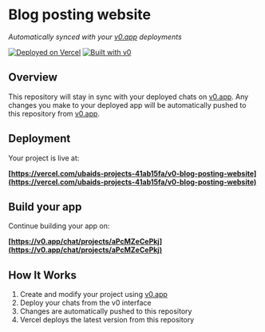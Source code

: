 # Blog posting website

*Automatically synced with your [v0.app](https://v0.app) deployments*

[![Deployed on Vercel](https://img.shields.io/badge/Deployed%20on-Vercel-black?style=for-the-badge&logo=vercel)](https://vercel.com/ubaids-projects-41ab15fa/v0-blog-posting-website)
[![Built with v0](https://img.shields.io/badge/Built%20with-v0.app-black?style=for-the-badge)](https://v0.app/chat/projects/aPcMZeCePkj)

## Overview

This repository will stay in sync with your deployed chats on [v0.app](https://v0.app).
Any changes you make to your deployed app will be automatically pushed to this repository from [v0.app](https://v0.app).

## Deployment

Your project is live at:

**[https://vercel.com/ubaids-projects-41ab15fa/v0-blog-posting-website](https://vercel.com/ubaids-projects-41ab15fa/v0-blog-posting-website)**

## Build your app

Continue building your app on:

**[https://v0.app/chat/projects/aPcMZeCePkj](https://v0.app/chat/projects/aPcMZeCePkj)**

## How It Works

1. Create and modify your project using [v0.app](https://v0.app)
2. Deploy your chats from the v0 interface
3. Changes are automatically pushed to this repository
4. Vercel deploys the latest version from this repository